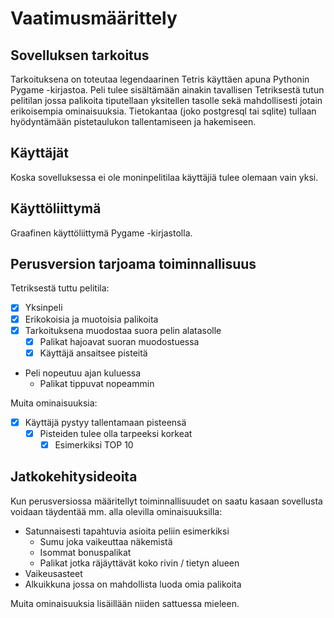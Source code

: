 # Vaatimusmäärittely

## Sovelluksen tarkoitus

Tarkoituksena on toteutaa legendaarinen Tetris käyttäen apuna Pythonin Pygame -kirjastoa. Peli tulee sisältämään ainakin tavallisen Tetriksestä tutun pelitilan jossa palikoita tiputellaan yksitellen tasolle sekä mahdollisesti jotain erikoisempia ominaisuuksia. Tietokantaa (joko postgresql tai sqlite) tullaan hyödyntämään pistetaulukon tallentamiseen ja hakemiseen.

## Käyttäjät

Koska sovelluksessa ei ole moninpelitilaa käyttäjiä tulee olemaan vain yksi.

## Käyttöliittymä

Graafinen käyttöliittymä Pygame -kirjastolla.

## Perusversion tarjoama toiminnallisuus

Tetriksestä tuttu pelitila:

- [x] Yksinpeli
- [x] Erikokoisia ja muotoisia palikoita
- [x] Tarkoituksena muodostaa suora pelin alatasolle
  - [x] Palikat hajoavat suoran muodostuessa
  - [x] Käyttäjä ansaitsee pisteitä
- Peli nopeutuu ajan kuluessa
  - Palikat tippuvat nopeammin

Muita ominaisuuksia:

- [x] Käyttäjä pystyy tallentamaan pisteensä
  - [x] Pisteiden tulee olla tarpeeksi korkeat
    - [x] Esimerkiksi TOP 10

## Jatkokehitysideoita

Kun perusversiossa määritellyt toiminnallisuudet on saatu kasaan sovellusta voidaan täydentää mm. alla olevilla ominaisuuksilla:

- Satunnaisesti tapahtuvia asioita peliin esimerkiksi
  - Sumu joka vaikeuttaa näkemistä
  - Isommat bonuspalikat
  - Palikat jotka räjäyttävät koko rivin / tietyn alueen
- Vaikeusasteet
- Alkuikkuna jossa on mahdollista luoda omia palikoita

Muita ominaisuuksia lisäillään niiden sattuessa mieleen.
